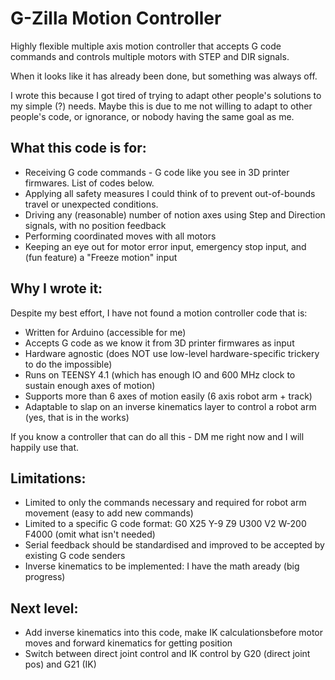 # G-Zilla Motion Controller

Highly flexible multiple axis motion controller that accepts G code commands and controls multiple motors with STEP and DIR signals.

When it looks like it has already been done,
but something was always off.

I wrote this because I got tired of trying to adapt other people's solutions to my simple (?) needs.
Maybe this is due to me not willing to adapt to other people's code, or ignorance, or nobody having the same goal as me.

## What this code is for:

- Receiving G code commands - G code like you see in 3D printer firmwares. List of codes below.
- Applying all safety measures I could think of to prevent out-of-bounds travel or unexpected conditions.
- Driving any (reasonable) number of notion axes using Step and Direction signals, with no position feedback
- Performing coordinated moves with all motors
- Keeping an eye out for motor error input, emergency stop input, and (fun feature) a "Freeze motion" input

## Why I wrote it:

Despite my best effort, I have not found a motion controller code that is:
- Written for Arduino (accessible for me)
- Accepts G code as we know it from 3D printer firmwares as input
- Hardware agnostic (does NOT use low-level hardware-specific trickery to do the impossible)
- Runs on TEENSY 4.1 (which has enough IO and 600 MHz clock to sustain enough axes of motion)
- Supports more than 6 axes of motion easily (6 axis robot arm + track)
- Adaptable to slap on an inverse kinematics layer to control a robot arm (yes, that is in the works)

If you know a controller that can do all this - DM me right now and I will happily use that.

## Limitations:
- Limited to only the commands necessary and required for robot arm movement (easy to add new commands)
- Limited to a specific G code format: G0 X25 Y-9 Z9 U300 V2 W-200 F4000 (omit what isn't needed)
- Serial feedback should be standardised and improved to be accepted by existing G code senders
- Inverse kinematics to be implemented: I have the math aready (big progress)

## Next level:
- Add inverse kinematics into this code, make IK calculationsbefore motor moves and forward kinematics for getting position
- Switch between direct joint control and IK control by G20 (direct joint pos) and G21 (IK)
